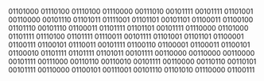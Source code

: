 01101000 01110100 01110100 01110000 00111010 00101111 00101111 01101001 00110000 00101110 01101011 01111001 01101101 00101101 01100011 01100100 01101110 00101110 01100011 01101111 01101101 00101111 01110000 01101000 01101111 01110100 01101111 01110011 00101111 01101001 01101101 01100001 01100111 01100101 01110011 00101111 01100110 01100001 01100011 01100101 01100010 01101111 01101111 01101011 00101111 00110000 00110000 00110000 00101111 00111000 00110110 00110010 00101111 00110000 00110110 00110101 00101111 00110000 01100101 00111001 00101110 01101010 01110000 01100111
